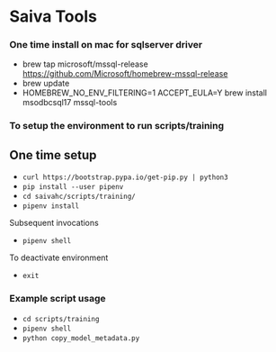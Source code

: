 # Saiva Tools

### One time install on mac for sqlserver driver
- brew tap microsoft/mssql-release https://github.com/Microsoft/homebrew-mssql-release
- brew update
- HOMEBREW_NO_ENV_FILTERING=1 ACCEPT_EULA=Y brew install msodbcsql17 mssql-tools

### To setup the environment to run scripts/training
## One time setup
- `curl https://bootstrap.pypa.io/get-pip.py | python3`
- `pip install --user pipenv`
- `cd saivahc/scripts/training/`
- `pipenv install`

Subsequent invocations
- `pipenv shell`

To deactivate environment
- `exit`

### Example script usage
- `cd scripts/training`
- `pipenv shell`
- `python copy_model_metadata.py`